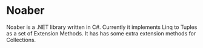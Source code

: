 Noaber
======

Noaber is a .NET library written in C#.
Currently it implements Linq to Tuples as a set of Extension Methods.
It has has some extra extension methods for Collections.